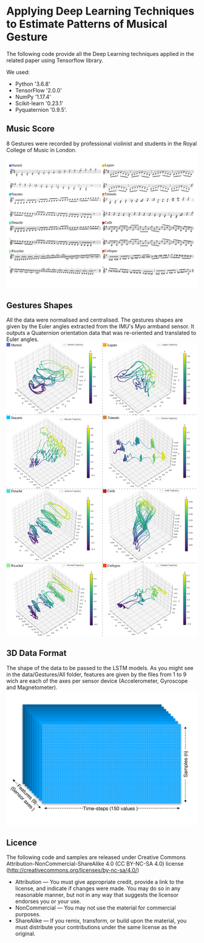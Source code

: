 # Applying Deep Learning Techniques to Estimate Patterns of Musical Gesture
The following code provide all the Deep Learning techniques applied in the related paper using Tensorflow library. 

We used: 
- Python '3.6.8' 
- TensorFlow '2.0.0' 
- NumPy '1.17.4' 
- Scikit-learn '0.23.1' 
- Pyquaternion '0.9.5'.

## Music Score
8 Gestures were recorded by professional violinist and students in the Royal College of Music in London.
![alt text](https://github.com/Dazzid/Deep_Learning_Techniques_Applied_to_Estimate_Music_Gestural_Patterns/blob/master/figures/01_music_score_eight_gestures.jpg)

## Gestures Shapes
All the data were normalised and centralised. The gestures shapes are given by the Euler angles extracted from the IMU's Myo armband sensor. It outputs a Quaternion orientation data that was re-oriented and translated to Euler angles.  
![alt text](https://github.com/Dazzid/Deep_Learning_Techniques_Applied_to_Estimate_Music_Gestural_Patterns/blob/master/figures/12_Gestures.jpg)

## 3D Data Format
The shape of the data to be passed to the LSTM models. As you might see in the data/Gestures/All folder, features are given by the files from 1 to 9 wich are each of the axes per sensor device (Accelerometer, Gyroscope and Magnetometer).
![alt text](https://github.com/Dazzid/Deep_Learning_Techniques_Applied_to_Estimate_Music_Gestural_Patterns/blob/master/figures/04_3D_Data.jpg)

## Licence
The following code and samples are released under Creative Commons Attribution-NonCommercial-ShareAlike 4.0 (CC BY-NC-SA 4.0) license (http://creativecommons.org/licenses/by-nc-sa/4.0/)
- Attribution — You must give appropriate credit, provide a link to the license, and indicate if changes were made. You may do so in any reasonable manner, but not in any way that suggests the licensor endorses you or your use.
- NonCommercial — You may not use the material for commercial purposes.
- ShareAlike — If you remix, transform, or build upon the material, you must distribute your contributions under the same license as the original.
